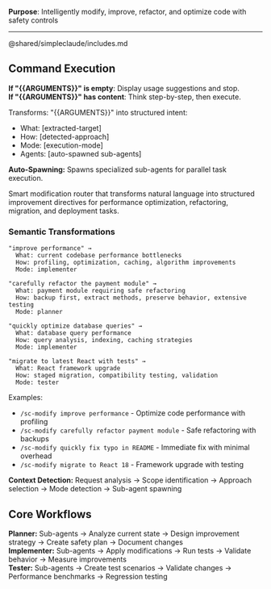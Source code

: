 **Purpose**: Intelligently modify, improve, refactor, and optimize code with safety controls

---

@shared/simpleclaude/includes.md

## Command Execution

**If "{{ARGUMENTS}}" is empty**: Display usage suggestions and stop.  
**If "{{ARGUMENTS}}" has content**: Think step-by-step, then execute.

Transforms: "{{ARGUMENTS}}" into structured intent:

- What: [extracted-target]
- How: [detected-approach]
- Mode: [execution-mode]
- Agents: [auto-spawned sub-agents]

**Auto-Spawning:** Spawns specialized sub-agents for parallel task execution.

Smart modification router that transforms natural language into structured improvement directives for performance optimization, refactoring, migration, and deployment tasks.

### Semantic Transformations

```
"improve performance" →
  What: current codebase performance bottlenecks
  How: profiling, optimization, caching, algorithm improvements
  Mode: implementer

"carefully refactor the payment module" →
  What: payment module requiring safe refactoring
  How: backup first, extract methods, preserve behavior, extensive testing
  Mode: planner

"quickly optimize database queries" →
  What: database query performance
  How: query analysis, indexing, caching strategies
  Mode: implementer

"migrate to latest React with tests" →
  What: React framework upgrade
  How: staged migration, compatibility testing, validation
  Mode: tester
```

Examples:

- `/sc-modify improve performance` - Optimize code performance with profiling
- `/sc-modify carefully refactor payment module` - Safe refactoring with backups
- `/sc-modify quickly fix typo in README` - Immediate fix with minimal overhead
- `/sc-modify migrate to React 18` - Framework upgrade with testing

**Context Detection:** Request analysis → Scope identification → Approach selection → Mode detection → Sub-agent spawning

## Core Workflows

**Planner:** Sub-agents → Analyze current state → Design improvement strategy → Create safety plan → Document changes  
**Implementer:** Sub-agents → Apply modifications → Run tests → Validate behavior → Measure improvements  
**Tester:** Sub-agents → Create test scenarios → Validate changes → Performance benchmarks → Regression testing
